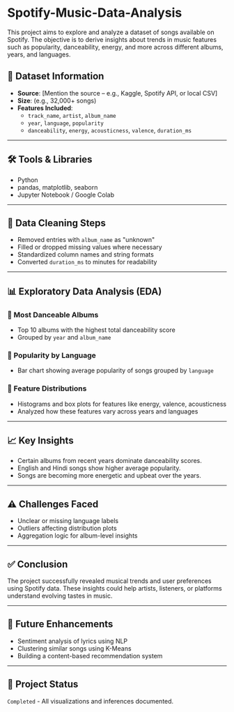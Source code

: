 # Spotify-Music-Data-Analysis
This project aims to explore and analyze a dataset of songs available on Spotify. The objective is to derive insights about trends in music features such as popularity, danceability, energy, and more across different albums, years, and languages.

## 📂 Dataset Information
- **Source**: [Mention the source – e.g., Kaggle, Spotify API, or local CSV]
- **Size**: (e.g., 32,000+ songs)
- **Features Included**:
  - `track_name`, `artist`, `album_name`
  - `year`, `language`, `popularity`
  - `danceability`, `energy`, `acousticness`, `valence`, `duration_ms`

---

## 🛠️ Tools & Libraries
- Python
- pandas, matplotlib, seaborn
- Jupyter Notebook / Google Colab

---

## 🧹 Data Cleaning Steps
- Removed entries with `album_name` as "unknown"
- Filled or dropped missing values where necessary
- Standardized column names and string formats
- Converted `duration_ms` to minutes for readability

---

## 📊 Exploratory Data Analysis (EDA)

### 🔸 Most Danceable Albums
- Top 10 albums with the highest total danceability score
- Grouped by `year` and `album_name`

### 🔸 Popularity by Language
- Bar chart showing average popularity of songs grouped by `language`

### 🔸 Feature Distributions
- Histograms and box plots for features like energy, valence, acousticness
- Analyzed how these features vary across years and languages

---

## 📈 Key Insights
- Certain albums from recent years dominate danceability scores.
- English and Hindi songs show higher average popularity.
- Songs are becoming more energetic and upbeat over the years.

---

## ⚠️ Challenges Faced
- Unclear or missing language labels
- Outliers affecting distribution plots
- Aggregation logic for album-level insights

---

## ✅ Conclusion
The project successfully revealed musical trends and user preferences using Spotify data. These insights could help artists, listeners, or platforms understand evolving tastes in music.

---

## 🚀 Future Enhancements
- Sentiment analysis of lyrics using NLP
- Clustering similar songs using K-Means
- Building a content-based recommendation system

---

## 📎 Project Status
`Completed` - All visualizations and inferences documented.
